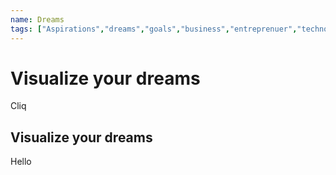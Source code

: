 ```yaml
---
name: Dreams
tags: ["Aspirations","dreams","goals","business","entreprenuer","technology"]
---
```


# Visualize your dreams

Cliq

## Visualize your dreams

Hello
